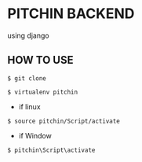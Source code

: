 # PITCHIN BACKEND
using django

## HOW TO USE

`$ git clone`

`$ virtualenv pitchin`

- if linux

`$ source pitchin/Script/activate`

- if Window

`$ pitchin\Script\activate`

